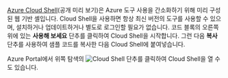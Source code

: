 [Azure Cloud Shell](https://docs.microsoft.com/azure/cloud-shell/quickstart)(공개 미리 보기)은 Azure 도구 사용을 간소화하기 위해 미리 구성된 웹 기반 셸입니다. Cloud Shell을 사용하면 항상 최신 버전의 도구를 사용할 수 있으며, 설치하거나 업데이트하거나 별도로 로그인할 필요가 없습니다. 코드 블록의 오른쪽 위에 있는 **사용해 보세요** 단추를 클릭하여 Cloud Shell을 시작합니다. 그런 다음 **복사** 단추를 사용하여 샘플 코드를 복사한 다음 Cloud Shell에 붙여넣습니다.

Azure Portal에서 위쪽 탐색의 ![Cloud Shell](../media/cloud-shell-try-it/cs-button.png) 단추를 클릭하여 Cloud Shell을 열 수도 있습니다. 
 



